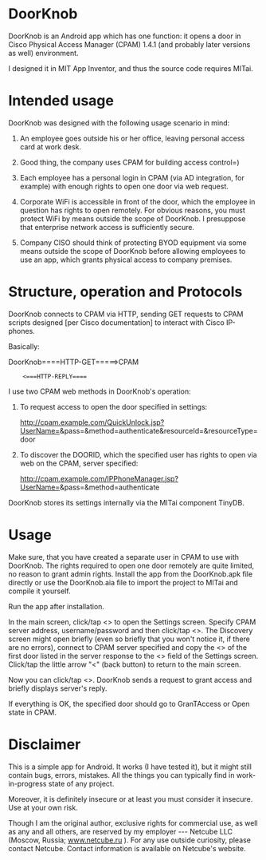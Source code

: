 # DoorKnob
DoorKnob is an Android app which has one function: it opens a door in Cisco Physical Access Manager (CPAM) 1.4.1 (and probably later versions as well) environment.

I designed it in MIT App Inventor, and thus the source code requires MITai.

# Intended usage
DoorKnob was designed with the following usage scenario in mind:

1. An employee goes outside his or her office, leaving personal access card at work desk.

2. Good thing, the company uses CPAM for building access control=)

3. Each employee has a personal login in CPAM (via AD integration, for example) with enough rights to open one door via web request.

4. Corporate WiFi is accessible in front of the door, which the employee in question has rights to open remotely. For obvious reasons, you must protect WiFi by means outside the scope of DoorKnob. I presuppose that enterprise network access is sufficiently secure.

5. Company CISO should think of protecting BYOD equipment via some means outside the scope of DoorKnob before allowing employees to use an app, which grants physical access to company premises.

# Structure, operation and Protocols
DoorKnob connects to CPAM via HTTP, sending GET requests to CPAM scripts designed [per Cisco documentation] to interact with Cisco IP-phones.

Basically:

DoorKnob====HTTP-GET=====>CPAM

        <===HTTP-REPLY====
		
I use two CPAM web methods in DoorKnob's operation:

1. To request access to open the door specified in settings:

     http://cpam.example.com/QuickUnlock.jsp?UserName=<USERNAME>&pass=<PASSWORD>&method=authenticate&resourceId=<DOORID>&resourceType=door
	 
2. To discover the DOORID, which the specified user has rights to open via web on the CPAM, server specified:

     http://cpam.example.com/IPPhoneManager.jsp?UserName=<USERNAME>&pass=<PASSWORD>&method=authenticate

DoorKnob stores its settings internally via the MITai component TinyDB.

# Usage
Make sure, that you have created a separate user in CPAM to use with DoorKnob. The rights required to open one door remotely are quite limited, no reason to grant admin rights.
Install the app from the DoorKnob.apk file directly or use the DoorKnob.aia file to import the project to MITai and compile it yourself.

Run the app after installation.

In the main screen, click/tap <<Settings>> to open the Settings screen.
Specify CPAM server address, username/password and then click/tap <<Discover>>.
The Discovery screen might open briefly (even so briefly that you won't notice it, if there are no errors), connect to CPAM server specified and copy the <<resourseId>> of the first door listed in the server response to the <<Door ID>> field of the Settings screen. 
Click/tap the little arrow "<" (back button) to return to the main screen.

Now you can click/tap <<OPEN THE DOOR>>. DoorKnob sends a request to grant access and briefly displays server's reply.

If everything is OK, the specified door should go to GranTAccess or Open state in CPAM.

# Disclaimer
This is a simple app for Android. It works (I have tested it), but it might still contain bugs, errors, mistakes. All the things you can typically find in work-in-progress state of any project.

Moreover, it is definitely insecure or at least you must consider it insecure. Use at your own risk.

Though I am the original author, exclusive rights for commercial use, as well as any and all others, are reserved by my employer --- Netcube LLC (Moscow, Russia; www.netcube.ru ).
For any use outside curiosity, please contact Netcube. Contact information is available on Netcube's website.

